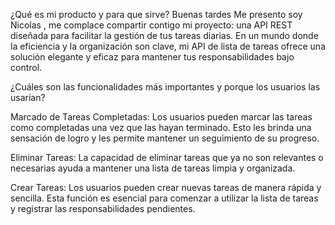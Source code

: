 ¿Qué es mi producto y para que sirve?
Buenas tardes 
Me presento soy Nicolas , me complace compartir contigo mi proyecto: una API REST diseñada para facilitar la gestión de tus tareas diarias. En un mundo donde la eficiencia y la organización son clave, mi API de lista de tareas ofrece una solución elegante y eficaz para mantener tus responsabilidades bajo control.


¿Cuáles son las funcionalidades más importantes y porque los usuarios las usarían?


Marcado de Tareas Completadas: Los usuarios pueden marcar las tareas como completadas una vez que las hayan terminado. Esto les brinda una sensación de logro y les permite mantener un seguimiento de su progreso.

Eliminar Tareas: La capacidad de eliminar tareas que ya no son relevantes o necesarias ayuda a mantener una lista de tareas limpia y organizada.

Crear Tareas: Los usuarios pueden crear nuevas tareas de manera rápida y sencilla. Esta función es esencial para comenzar a utilizar la lista de tareas y registrar las responsabilidades pendientes.